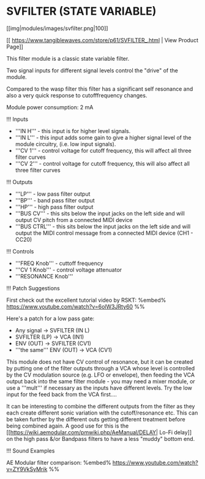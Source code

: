 # SVFILTER (STATE VARIABLE)
[[img|modules/images/svfilter.png|100]]

[[ https://www.tangiblewaves.com/store/p61/SVFILTER_.html | View Product Page]]

This filter module is a classic state variable filter.

Two signal inputs for different signal levels control the "drive" of the module.  

Compared to the wasp filter this filter has a significant self resonance and also a very quick response to cutofffrequency changes.

Module power consumption: 2 mA

!!! Inputs
* '''IN H'''  - this input is for higher level signals.
* '''IN L'''  - this input adds some gain to give a higher signal level of the module circuitry, (i.e. low input signals).
* '''CV 1''' - control voltage for cutoff frequency, this will affect all three filter curves
* '''CV 2''' - control voltage for cutoff frequency, this will also affect all three filter curves

!!! Outputs
* '''LP''' - low pass filter output
* '''BP''' - band pass filter output
* '''HP''' - high pass filter output
* '''BUS CV''' - this sits below the input jacks on the left side and will output CV pitch from a connected MIDI device
* '''BUS CTRL''' - this sits below the input jacks on the left side and will output the MIDI control message from a connected MIDI device (CH1 - CC20)

!!! Controls
* '''FREQ Knob''' - cuttoff frequency
* '''CV 1 Knob''' - control voltage attenuator
* '''RESONANCE Knob'''

!!! Patch Suggestions

First check out the excellent tutorial video by RSKT:
%embed% https://www.youtube.com/watch?v=6olW3JRty60 %%

Here's a patch for a low pass gate:
* Any signal -> SVFILTER (IN L)
* SVFILTER (LP) -> VCA (IN1)
* ENV (OUT) -> SVFILTER (CV1)
* '''the same''' ENV (OUT) -> VCA (CV1)

This module does not have CV control of resonance, but it can be created by putting one of the filter outputs through a VCA whose level is controlled by the CV modulation source (e.g. LFO or envelope), then feeding the VCA output back into the same filter module - you may need a mixer module, or use a '''mult''' if necessary as the inputs have different levels. Try the low input for the feed back from the VCA first....

It can be interesting to combine the different outputs from the filter as they each create different sonic variation with the cutoff/resonance etc.  This can be taken further by the different outs getting different treatment before being combined again. A good use for this is the [[https://wiki.aemodular.com/pmwiki.php/AeManual/DELAY| Lo-Fi delay]] on the high pass &/or Bandpass filters to have a less "muddy" bottom end.

!!! Sound Examples

AE Modular filter comparison:
%embed% https://www.youtube.com/watch?v=ZY9VkSyMrik %%
